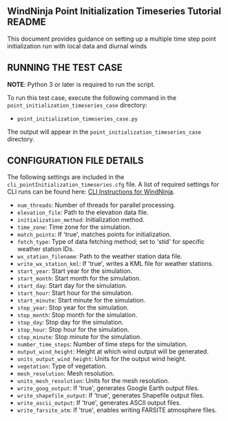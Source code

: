 ## WindNinja Point Initialization Timeseries Tutorial README

This document provides guidance on setting up a multiple time step point initialization run with local data and diurnal winds
## RUNNING THE TEST CASE

**NOTE**: Python 3 or later is required to run the script.

To run this test case, execute the following command in the `point_initialization_timeseries_case` directory:
- `point_initialization_timeseries_case.py`

The output will appear in the `point_initialization_timeseries_case` directory.

## CONFIGURATION FILE DETAILS

The following settings are included in the `cli_pointInitialization_timeseries.cfg` file. A list of required settings for CLI runs can be found here: [CLI Instructions for WindNinja](windninja/doc/CLI_instructions.pdf).



- `num_threads`: Number of threads for parallel processing.
- `elevation_file`: Path to the elevation data file.
- `initialization_method`: Initialization method.
- `time_zone`: Time zone for the simulation.
- `match_points`: If 'true', matches points for initialization.
- `fetch_type`: Type of data fetching method; set to 'stid' for specific weather station IDs.
- `wx_station_filename`: Path to the weather station data file.
- `write_wx_station_kml`: If 'true', writes a KML file for weather stations.
- `start_year`: Start year for the simulation.
- `start_month`: Start month for the simulation.
- `start_day`: Start day for the simulation.
- `start_hour`: Start hour for the simulation.
- `start_minute`: Start minute for the simulation.
- `stop_year`: Stop year for the simulation.
- `stop_month`: Stop month for the simulation.
- `stop_day`: Stop day for the simulation.
- `stop_hour`: Stop hour for the simulation.
- `stop_minute`: Stop minute for the simulation.
- `number_time_steps`: Number of time steps for the simulation.
- `output_wind_height`: Height at which wind output will be generated.
- `units_output_wind_height`: Units for the output wind height.
- `vegetation`: Type of vegetation.
- `mesh_resolution`: Mesh resolution.
- `units_mesh_resolution`: Units for the mesh resolution.
- `write_goog_output`: If 'true', generates Google Earth output files.
- `write_shapefile_output`: If 'true', generates Shapefile output files.
- `write_ascii_output`: If 'true', generates ASCII output files.
- `write_farsite_atm`: If 'true', enables writing FARSITE atmosphere files.

